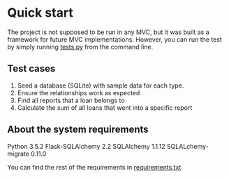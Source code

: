 # Quick start
The project is not supposed to be run in any MVC, but it was built as a framework for future MVC implementations.
However, you can run the test by simply running [tests.py](tests.py) from the command line.

## Test cases
1. Seed a database (SQLite) with sample data for each type.
3. Ensure the relationships work as expected
4. Find all reports that a loan belongs to
5. Calculate the sum of all loans that went into a specific report

## About the system requirements
Python 3.5.2
Flask-SQLAlchemy 2.2
SQLAlchemy 1.1.12
SQLALchemy-migrate 0.11.0

You can find the rest of the requirements in [requirements.txt](requirements.txt)

